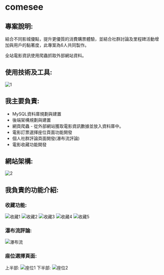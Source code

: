 # comesee
## 專案說明:
結合不同影城優點，提升更優質的消費購票體驗，並結合社群討論及里程碑活動增加與用戶的黏著度，此專案為6人共同製作。

全站電影資訊使用爬蟲抓取外部網站資料。

## 使用技術及工具:
![1](https://github.com/bruce94508/comesee/assets/69117942/53606a55-97b1-4fcd-ba3e-7ea70664d542)

## 我主要負責:
* MySQL資料庫規劃與建置
* 後端架構規劃與建置
* 網頁爬蟲 - 從外部網站獲取電影資訊數據並放入資料庫中。
* 電影訂票選擇座位頁面功能開發
* 個人社群評論頁面開發(瀑布流評論)
* 電影收藏功能開發

## 網站架構:
![2](https://github.com/bruce94508/comesee/assets/69117942/f2532008-3432-40fc-b6bb-dee5e14f581c)

## 我負責的功能介紹:
### 收藏功能:
![收藏1](https://github.com/bruce94508/comesee/assets/69117942/1a8eb1ec-d709-4a12-8baf-066c26e467e9)
![收藏2](https://github.com/bruce94508/comesee/assets/69117942/58d31e6b-922e-41dc-a4ce-8c458f90e4df)
![收藏3](https://github.com/bruce94508/comesee/assets/69117942/cfcfad49-57e6-4ec4-9f4f-b25d0af8d479)
![收藏4](https://github.com/bruce94508/comesee/assets/69117942/9b4e70bb-b4f8-474d-b518-210859bdbe4d)
![收藏5](https://github.com/bruce94508/comesee/assets/69117942/1bdd2590-f538-4fca-8d30-64827c7aecb9)




### 瀑布流評論:
![瀑布流](https://github.com/bruce94508/comesee/assets/69117942/6b65c50d-d225-4c54-8843-e17ce43279c8)

### 座位選擇頁面:
上半部:
![座位1](https://github.com/bruce94508/comesee/assets/69117942/7a65b3b5-ee43-4427-b733-863178594efd)
下半部:
![座位2](https://github.com/bruce94508/comesee/assets/69117942/1ccf655e-e6b5-4ea3-8fb3-f8af1dc233fd)

